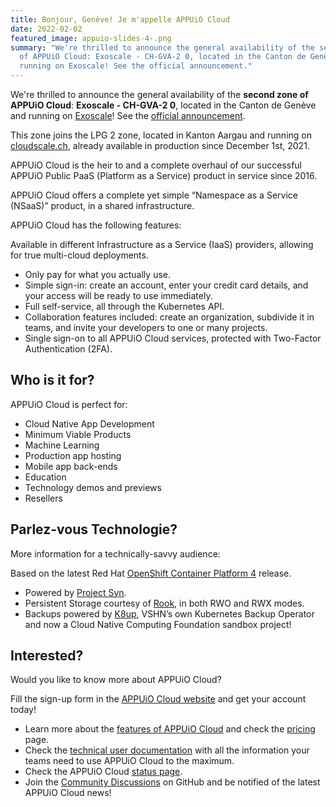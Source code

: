 ```yaml
---
title: Bonjour, Genève! Je m'appelle APPUiO Cloud
date: 2022-02-02
featured_image: appuio-slides-4-.png
summary: "We're thrilled to announce the general availability of the second zone
  of APPUiO Cloud: Exoscale - CH-GVA-2 0, located in the Canton de Genève and
  running on Exoscale! See the official announcement."
---
```

We're thrilled to announce the general availability of the **second zone of APPUiO Cloud**: **Exoscale - CH-GVA-2 0**, located in the Canton de Genève and running on [Exoscale](https://www.exoscale.com/)! See the [official announcement](https://github.com/appuio/appuio-cloud-community/discussions/39).

This zone joins the LPG 2 zone, located in Kanton Aargau and running on [cloudscale.ch](https://www.cloudscale.ch/en/), already available in production since December 1st, 2021.

APPUiO Cloud is the heir to and a complete overhaul of our successful APPUiO Public PaaS (Platform as a Service) product in service since 2016.

APPUiO Cloud offers a complete yet simple “Namespace as a Service (NSaaS)” product, in a shared infrastructure.

APPUiO Cloud has the following features:

Available in different Infrastructure as a Service (IaaS) providers, allowing for true multi-cloud deployments.

* Only pay for what you actually use.
* Simple sign-in: create an account, enter your credit card details, and your access will be ready to use immediately.
* Full self-service, all through the Kubernetes API.
* Collaboration features included: create an organization, subdivide it in teams, and invite your developers to one or many projects.
* Single sign-on to all APPUiO Cloud services, protected with Two-Factor Authentication (2FA).

## Who is it for?

APPUiO Cloud is perfect for:

* Cloud Native App Development
* Minimum Viable Products
* Machine Learning
* Production app hosting
* Mobile app back-ends
* Education
* Technology demos and previews
* Resellers

## Parlez-vous Technologie?

More information for a technically-savvy audience:

Based on the latest Red Hat [OpenShift Container Platform 4](https://www.redhat.com/en/technologies/cloud-computing/openshift) release.

* Powered by [Project Syn](https://syn.tools/).
* Persistent Storage courtesy of [Rook](https://rook.io/), in both RWO and RWX modes.
* Backups powered by [K8up](https://k8up.io/), VSHN’s own Kubernetes Backup Operator and now a Cloud Native Computing Foundation sandbox project!

## Interested?

Would you like to know more about APPUiO Cloud?

Fill the sign-up form in the [APPUiO Cloud website](https://www.appuio.ch/en/offering/cloud/) and get your account today!

* Learn more about the [features of APPUiO Cloud](https://products.docs.vshn.ch/products/appuio/cloud/index.html) and check the [pricing](https://products.docs.vshn.ch/products/appuio/cloud/pricing.html) page.
* Check the [technical user documentation](https://docs.appuio.cloud/user/index.html) with all the information your teams need to use APPUiO Cloud to the maximum.
* Check the APPUiO Cloud [status page](https://status.appuio.cloud/).
* Join the [Community Discussions](https://github.com/appuio/appuio-cloud-community/discussions) on GitHub and be notified of the latest APPUiO Cloud news!